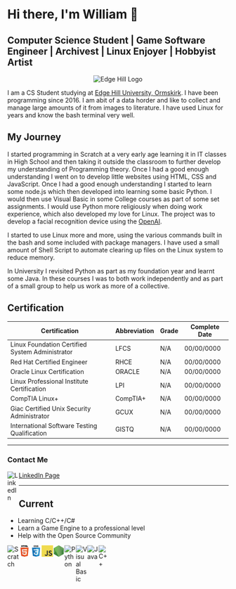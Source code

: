 Hi there, I'm William 👋
======

## Computer Science Student | Game Software Engineer | Archivest | Linux Enjoyer | Hobbyist Artist  
<center><img alt="Edge Hill Logo" width="52px" src="https://dentonarnold-ehu.netlify.app/images/ehu-logo.png"/></center>

I am a CS Student studying at [Edge Hill University, Ormskirk](https://www.edgehill.ac.uk/).
I have been programming since 2016. I am abit of a data horder and like to collect and manage large amounts of it from images to literature. I have used Linux for years and know the bash terminal very well.

## My Journey
I started programming in Scratch at a very early age learning it in IT classes in High School and then taking it outside the classroom to further develop my understanding of Programming theory. Once I had a good enough understanding I went on to develop little websites using HTML, CSS and JavaScript. Once I had a good enough understanding I started to learn some node.js which then developed into learning some basic Python. I would then use Visual Basic in some College courses as part of some set assignments. I would use Python more religiously when doing work experience, which also developed my love for Linux. The project was to develop a facial recognition device using the [OpenAI](https://github.com/opencv/opencv).  

I started to use Linux more and more, using the various commands built in the bash and some included with package managers. I have used a small amount of Shell Script to automate clearing up files on the Linux system to reduce memory.  

In University I revisited Python as part as my foundation year and learnt some Java. In these courses I was to both work independently and as part of a small group to help us work as more of a collective.

## Certification
| Certification                                   | Abbreviation  | Grade       | Complete Date |
| ----------------------------------------------- | ------------- | ----------- | ------------- |
| Linux Foundation Certified System Administrator | LFCS          | N/A         | 00/00/0000    |
| Red Hat Certified Engineer                      | RHCE          | N/A         | 00/00/0000    |
| Oracle Linux Certification                      | ORACLE        | N/A         | 00/00/0000    |
| Linux Professional Institute Certification      | LPI           | N/A         | 00/00/0000    |
| CompTIA Linux+                                  | CompTIA+      | N/A         | 00/00/0000    |
| Giac Certified Unix Security Administrator      | GCUX          | N/A         | 00/00/0000    |
| International Software Testing Qualification    | GISTQ         | N/A         | 00/00/0000    |

------
### Contact Me

<img align="left" alt="LinkedIn" width="26px" src="https://cdn-icons-png.flaticon.com/512/174/174857.png" /> [LinkedIn Page](https://www.linkedin.com/in/williamgeo1/)

------

## Current
- Learning C/C++/C#
- Learn a Game Engine to a professional level
- Help with the Open Source Community

<img align="left" alt="Scratch" width="26px" src="https://test.scratch-wiki.info/w/images/f/f9/Scratch_Cat.png" />
<img align="left" alt="HTML5" width="26px" src="https://raw.githubusercontent.com/github/explore/80688e429a7d4ef2fca1e82350fe8e3517d3494d/topics/html/html.png" />
<img align="left" alt="CSS3" width="26px" src="https://raw.githubusercontent.com/github/explore/80688e429a7d4ef2fca1e82350fe8e3517d3494d/topics/css/css.png" />
<img align="left" alt="JavaScript" width="26px" src="https://raw.githubusercontent.com/github/explore/80688e429a7d4ef2fca1e82350fe8e3517d3494d/topics/javascript/javascript.png" />
<img align="left" alt="Node.js" width="26px" src="https://raw.githubusercontent.com/github/explore/80688e429a7d4ef2fca1e82350fe8e3517d3494d/topics/nodejs/nodejs.png" />
<img align="left" alt="Python" width="26px" src="https://cdn3.iconfinder.com/data/icons/logos-and-brands-adobe/512/267_Python-512.png" />
<img align="left" alt="Visual Basic" width="26px" src="https://upload.wikimedia.org/wikipedia/commons/thumb/4/40/VB.NET_Logo.svg/1200px-VB.NET_Logo.svg.png" />
<img align="left" alt="Java" width="26px" src="https://img.icons8.com/color/452/java-coffee-cup-logo--v1.png" />
<img align="left" alt="C++" width="26px" src="https://user-images.githubusercontent.com/42747200/46140125-da084900-c26d-11e8-8ea7-c45ae6306309.png" />
<br>
